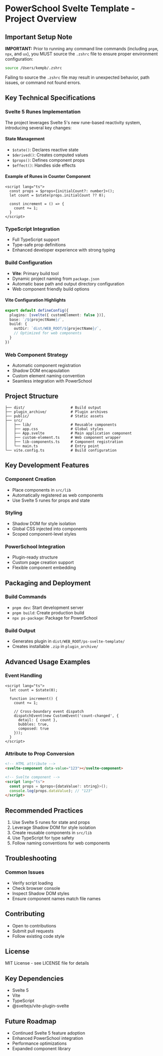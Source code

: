 # PowerSchool Svelte Template - Project Overview

## Important Setup Note

**IMPORTANT:** Prior to running any command line commands (including `pnpm`, `npx`, and `ux`), you MUST source the `.zshrc` file to ensure proper environment configuration:

```bash
source /Users/kempb/.zshrc
```

Failing to source the `.zshrc` file may result in unexpected behavior, path issues, or command not found errors.

## Key Technical Specifications

### Svelte 5 Runes Implementation
The project leverages Svelte 5's new rune-based reactivity system, introducing several key changes:

#### State Management
- `$state()`: Declares reactive state
- `$derived()`: Creates computed values
- `$props()`: Defines component props
- `$effect()`: Handles side effects

#### Example of Runes in Counter Component
```svelte
<script lang="ts">
  const props = $props<{initialCount?: number}>();
  let count = $state(props.initialCount ?? 0);
  
  const increment = () => {
    count += 1;
  }
</script>
```

### TypeScript Integration
- Full TypeScript support
- Type-safe prop definitions
- Enhanced developer experience with strong typing

### Build Configuration
- **Vite**: Primary build tool
- Dynamic project naming from `package.json`
- Automatic base path and output directory configuration
- Web component friendly build options

#### Vite Configuration Highlights
```typescript
export default defineConfig({
  plugins: [svelte({ customElement: false })],
  base: `/${projectName}/`,
  build: {
    outDir: `dist/WEB_ROOT/${projectName}/`,
    // Optimized for web components
  }
})
```

### Web Component Strategy
- Automatic component registration
- Shadow DOM encapsulation
- Custom element naming convention
- Seamless integration with PowerSchool

## Project Structure

```
├── dist/                     # Build output
├── plugin_archive/           # Plugin archives
├── public/                   # Static assets
├── src/
│   ├── lib/                  # Reusable components
│   ├── app.css               # Global styles
│   ├── App.svelte            # Main application component
│   ├── custom-element.ts     # Web component wrapper
│   ├── lib-components.ts     # Component registration
│   └── main.ts               # Entry point
└── vite.config.ts            # Build configuration
```

## Key Development Features

### Component Creation
- Place components in `src/lib`
- Automatically registered as web components
- Use Svelte 5 runes for props and state

### Styling
- Shadow DOM for style isolation
- Global CSS injected into components
- Scoped component-level styles

### PowerSchool Integration
- Plugin-ready structure
- Custom page creation support
- Flexible component embedding

## Packaging and Deployment

### Build Commands
- `pnpm dev`: Start development server
- `pnpm build`: Create production build
- `npx ps-package`: Package for PowerSchool

### Build Output
- Generates plugin in `dist/WEB_ROOT/ps-svelte-template/`
- Creates installable `.zip` in `plugin_archive/`

## Advanced Usage Examples

### Event Handling
```svelte
<script lang="ts">
  let count = $state(0);
  
  function increment() {
    count += 1;
    
    // Cross-boundary event dispatch
    dispatchEvent(new CustomEvent('count-changed', {
      detail: { count },
      bubbles: true,
      composed: true
    }));
  }
</script>
```

### Attribute to Prop Conversion
```html
<!-- HTML attribute -->
<svelte-component data-value="123"></svelte-component>

<!-- Svelte component -->
<script lang="ts">
  const props = $props<{dataValue?: string}>();
  console.log(props.dataValue); // "123"
</script>
```

## Recommended Practices

1. Use Svelte 5 runes for state and props
2. Leverage Shadow DOM for style isolation
3. Create reusable components in `src/lib`
4. Use TypeScript for type safety
5. Follow naming conventions for web components

## Troubleshooting

### Common Issues
- Verify script loading
- Check browser console
- Inspect Shadow DOM styles
- Ensure component names match file names

## Contributing
- Open to contributions
- Submit pull requests
- Follow existing code style

## License
MIT License - see LICENSE file for details

## Key Dependencies
- Svelte 5
- Vite
- TypeScript
- @sveltejs/vite-plugin-svelte

## Future Roadmap
- Continued Svelte 5 feature adoption
- Enhanced PowerSchool integration
- Performance optimizations
- Expanded component library
